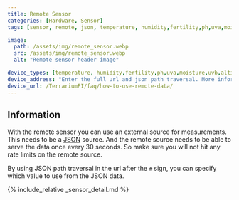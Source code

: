 ```yaml
---
title: Remote Sensor
categories: [Hardware, Sensor]
tags: [sensor, remote, json, temperature, humidity,fertility,ph,uva,moisture,uvb,altitude,co2,distance,uvi,pressure,light]

image:
  path: /assets/img/remote_sensor.webp
  src: /assets/img/remote_sensor.webp
  alt: "Remote sensor header image"

device_types: [temperature, humidity,fertility,ph,uva,moisture,uvb,altitude,co2,distance,uvi,pressure,light]
device_address: "Enter the full url and json path traversal. More information at [remote hardware](/TerrariumPI/faq/how-to-use-remote-data/)."
device_url: /TerrariumPI/faq/how-to-use-remote-data/
---
```


## Information

With the remote sensor you can use an external source for measurements. This needs to be a [JSON](https://nl.wikipedia.org/wiki/JSON) source. And the remote source needs to be able to serve the data once every 30 seconds. So make sure you will not hit any rate limits on the remote source.

By using JSON path traversal in the url after the `#` sign, you can specify which value to use from the JSON data.

{% include_relative _sensor_detail.md %}
